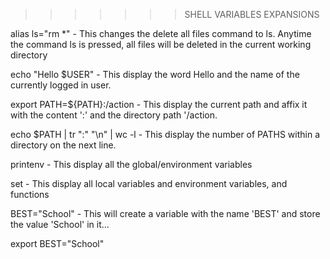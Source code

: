 >>>>>>> SHELL VARIABLES EXPANSIONS

alias ls="rm *" - This changes the delete all files command to ls. Anytime the command ls is pressed, all files will be deleted in the current working directory

echo "Hello $USER" - This display the word Hello and the name of the currently logged in user.

export PATH=${PATH}:/action - This display the current path and affix it with the content ':' and the directory path '/action.

echo $PATH | tr ":" "\n" | wc -l - This display the number of PATHS within a directory on the next line.

printenv - This display all the global/environment variables

set - This display all local variables and environment variables, and functions

BEST="School" - This will create a variable with the name 'BEST' and store the value 'School' in it...

export BEST="School"



